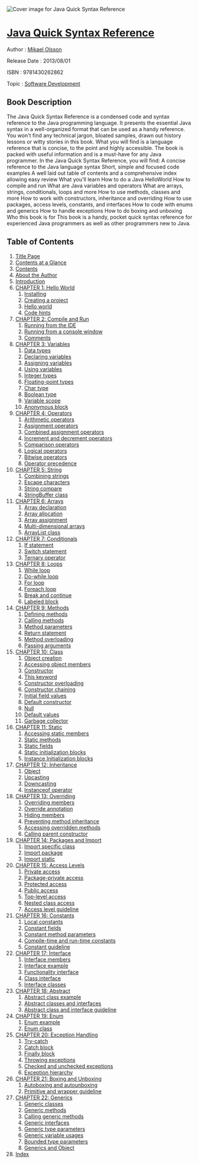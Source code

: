 ![Cover image for Java Quick Syntax Reference](https://imgdetail.ebookreading.net/cover/cover/software_development/EB9781430262862.jpg)

[Java Quick Syntax Reference](https://ebookreading.net/view/book/Java+Quick+Syntax+Reference-EB9781430262862_1.html "Java Quick Syntax Reference")
====================================================================================================================

Author : [Mikael Olsson](https://ebookreading.net/search/author/Mikael+Olsson)

Release Date : 2013/08/01

ISBN : 9781430262862

Topic : [Software Development](https://ebookreading.net/search/category/software-development)

Book Description
-----------------

The Java Quick Syntax Reference is a condensed code and syntax reference to the Java programming language. It presents the essential Java syntax in a well-organized format that can be used as a handy reference.
You won't find any technical jargon, bloated samples, drawn out history lessons or witty stories in this book. What you will find is a language reference that is concise, to the point and highly accessible.  The book is packed with useful information and is a must-have for any Java programmer.
In the Java Quick Syntax Reference, you will find:
A concise reference to the Java language syntax
Short, simple and focused code examples
A well laid out table of contents and a comprehensive index allowing easy review
What you'll learn
How to do a Java HelloWorld
How to compile and run
What are Java variables and operators
What are arrays, strings, conditionals, loops and more
How to use methods, classes and more
How to work with constructors, inheritance and overriding
How to use packages, access levels, constants, and interfaces
How to code with enums and generics
How to handle exceptions
How to do boxing and unboxing
Who this book is for
This book is a handy, pocket quick syntax reference for experienced Java programmers as well as other programmers new to Java.
              
Table of Contents
-----------------

1. [Title Page](https://ebookreading.net/view/book/Java+Quick+Syntax+Reference-EB9781430262862_2.html)
1. [Contents at a Glance](https://ebookreading.net/view/book/Java+Quick+Syntax+Reference-EB9781430262862_4.html)
1. [Contents](https://ebookreading.net/view/book/Java+Quick+Syntax+Reference-EB9781430262862_5.html)
1. [About the Author](https://ebookreading.net/view/book/Java+Quick+Syntax+Reference-EB9781430262862_6.html)
1. [Introduction](https://ebookreading.net/view/book/Java+Quick+Syntax+Reference-EB9781430262862_7.html)
1. [CHAPTER 1: Hello World](https://ebookreading.net/view/book/Java+Quick+Syntax+Reference-EB9781430262862_8.html)
    1. [Installing](https://ebookreading.net/view/book/Java+Quick+Syntax+Reference-EB9781430262862_8.html#Sec1)
    1. [Creating a project](https://ebookreading.net/view/book/Java+Quick+Syntax+Reference-EB9781430262862_8.html#Sec2)
    1. [Hello world](https://ebookreading.net/view/book/Java+Quick+Syntax+Reference-EB9781430262862_8.html#Sec3)
    1. [Code hints](https://ebookreading.net/view/book/Java+Quick+Syntax+Reference-EB9781430262862_8.html#Sec4)
1. [CHAPTER 2: Compile and Run](https://ebookreading.net/view/book/Java+Quick+Syntax+Reference-EB9781430262862_9.html)
    1. [Running from the IDE](https://ebookreading.net/view/book/Java+Quick+Syntax+Reference-EB9781430262862_9.html#Sec1)
    1. [Running from a console window](https://ebookreading.net/view/book/Java+Quick+Syntax+Reference-EB9781430262862_9.html#Sec2)
    1. [Comments](https://ebookreading.net/view/book/Java+Quick+Syntax+Reference-EB9781430262862_9.html#Sec3)
1. [CHAPTER 3: Variables](https://ebookreading.net/view/book/Java+Quick+Syntax+Reference-EB9781430262862_10.html)
    1. [Data types](https://ebookreading.net/view/book/Java+Quick+Syntax+Reference-EB9781430262862_10.html#Sec1)
    1. [Declaring variables](https://ebookreading.net/view/book/Java+Quick+Syntax+Reference-EB9781430262862_10.html#Sec2)
    1. [Assigning variables](https://ebookreading.net/view/book/Java+Quick+Syntax+Reference-EB9781430262862_10.html#Sec3)
    1. [Using variables](https://ebookreading.net/view/book/Java+Quick+Syntax+Reference-EB9781430262862_10.html#Sec4)
    1. [Integer types](https://ebookreading.net/view/book/Java+Quick+Syntax+Reference-EB9781430262862_10.html#Sec5)
    1. [Floating-point types ](https://ebookreading.net/view/book/Java+Quick+Syntax+Reference-EB9781430262862_10.html#Sec6)
    1. [Char type](https://ebookreading.net/view/book/Java+Quick+Syntax+Reference-EB9781430262862_10.html#Sec7)
    1. [Boolean type](https://ebookreading.net/view/book/Java+Quick+Syntax+Reference-EB9781430262862_10.html#Sec8)
    1. [Variable scope](https://ebookreading.net/view/book/Java+Quick+Syntax+Reference-EB9781430262862_10.html#Sec9)
    1. [Anonymous block](https://ebookreading.net/view/book/Java+Quick+Syntax+Reference-EB9781430262862_10.html#Sec10)
1. [CHAPTER 4: Operators](https://ebookreading.net/view/book/Java+Quick+Syntax+Reference-EB9781430262862_11.html)
    1. [Arithmetic operators](https://ebookreading.net/view/book/Java+Quick+Syntax+Reference-EB9781430262862_11.html#Sec1)
    1. [Assignment operators](https://ebookreading.net/view/book/Java+Quick+Syntax+Reference-EB9781430262862_11.html#Sec2)
    1. [Combined assignment operators](https://ebookreading.net/view/book/Java+Quick+Syntax+Reference-EB9781430262862_11.html#Sec3)
    1. [Increment and decrement operators](https://ebookreading.net/view/book/Java+Quick+Syntax+Reference-EB9781430262862_11.html#Sec4)
    1. [Comparison operators](https://ebookreading.net/view/book/Java+Quick+Syntax+Reference-EB9781430262862_11.html#Sec5)
    1. [Logical operators](https://ebookreading.net/view/book/Java+Quick+Syntax+Reference-EB9781430262862_11.html#Sec6)
    1. [Bitwise operators](https://ebookreading.net/view/book/Java+Quick+Syntax+Reference-EB9781430262862_11.html#Sec7)
    1. [Operator precedence](https://ebookreading.net/view/book/Java+Quick+Syntax+Reference-EB9781430262862_11.html#Sec8)
1. [CHAPTER 5: String](https://ebookreading.net/view/book/Java+Quick+Syntax+Reference-EB9781430262862_12.html)
    1. [Combining strings](https://ebookreading.net/view/book/Java+Quick+Syntax+Reference-EB9781430262862_12.html#Sec1)
    1. [Escape characters](https://ebookreading.net/view/book/Java+Quick+Syntax+Reference-EB9781430262862_12.html#Sec2)
    1. [String compare](https://ebookreading.net/view/book/Java+Quick+Syntax+Reference-EB9781430262862_12.html#Sec3)
    1. [StringBuffer class](https://ebookreading.net/view/book/Java+Quick+Syntax+Reference-EB9781430262862_12.html#Sec4)
1. [CHAPTER 6: Arrays](https://ebookreading.net/view/book/Java+Quick+Syntax+Reference-EB9781430262862_13.html)
    1. [Array declaration](https://ebookreading.net/view/book/Java+Quick+Syntax+Reference-EB9781430262862_13.html#Sec1)
    1. [Array allocation](https://ebookreading.net/view/book/Java+Quick+Syntax+Reference-EB9781430262862_13.html#Sec2)
    1. [Array assignment](https://ebookreading.net/view/book/Java+Quick+Syntax+Reference-EB9781430262862_13.html#Sec3)
    1. [Multi-dimensional arrays](https://ebookreading.net/view/book/Java+Quick+Syntax+Reference-EB9781430262862_13.html#Sec4)
    1. [ArrayList class](https://ebookreading.net/view/book/Java+Quick+Syntax+Reference-EB9781430262862_13.html#Sec5)
1. [CHAPTER 7: Conditionals](https://ebookreading.net/view/book/Java+Quick+Syntax+Reference-EB9781430262862_14.html)
    1. [If statement](https://ebookreading.net/view/book/Java+Quick+Syntax+Reference-EB9781430262862_14.html#Sec1)
    1. [Switch statement](https://ebookreading.net/view/book/Java+Quick+Syntax+Reference-EB9781430262862_14.html#Sec2)
    1. [Ternary operator](https://ebookreading.net/view/book/Java+Quick+Syntax+Reference-EB9781430262862_14.html#Sec3)
1. [CHAPTER 8: Loops](https://ebookreading.net/view/book/Java+Quick+Syntax+Reference-EB9781430262862_15.html)
    1. [While loop](https://ebookreading.net/view/book/Java+Quick+Syntax+Reference-EB9781430262862_15.html#Sec1)
    1. [Do-while loop](https://ebookreading.net/view/book/Java+Quick+Syntax+Reference-EB9781430262862_15.html#Sec2)
    1. [For loop](https://ebookreading.net/view/book/Java+Quick+Syntax+Reference-EB9781430262862_15.html#Sec3)
    1. [Foreach loop](https://ebookreading.net/view/book/Java+Quick+Syntax+Reference-EB9781430262862_15.html#Sec4)
    1. [Break and continue](https://ebookreading.net/view/book/Java+Quick+Syntax+Reference-EB9781430262862_15.html#Sec5)
    1. [Labeled block](https://ebookreading.net/view/book/Java+Quick+Syntax+Reference-EB9781430262862_15.html#Sec6)
1. [CHAPTER 9: Methods](https://ebookreading.net/view/book/Java+Quick+Syntax+Reference-EB9781430262862_16.html)
    1. [Defining methods](https://ebookreading.net/view/book/Java+Quick+Syntax+Reference-EB9781430262862_16.html#Sec1)
    1. [Calling methods](https://ebookreading.net/view/book/Java+Quick+Syntax+Reference-EB9781430262862_16.html#Sec2)
    1. [Method parameters](https://ebookreading.net/view/book/Java+Quick+Syntax+Reference-EB9781430262862_16.html#Sec3)
    1. [Return statement](https://ebookreading.net/view/book/Java+Quick+Syntax+Reference-EB9781430262862_16.html#Sec4)
    1. [Method overloading](https://ebookreading.net/view/book/Java+Quick+Syntax+Reference-EB9781430262862_16.html#Sec5)
    1. [Passing arguments](https://ebookreading.net/view/book/Java+Quick+Syntax+Reference-EB9781430262862_16.html#Sec6)
1. [CHAPTER 10: Class](https://ebookreading.net/view/book/Java+Quick+Syntax+Reference-EB9781430262862_17.html)
    1. [Object creation](https://ebookreading.net/view/book/Java+Quick+Syntax+Reference-EB9781430262862_17.html#Sec1)
    1. [Accessing object members](https://ebookreading.net/view/book/Java+Quick+Syntax+Reference-EB9781430262862_17.html#Sec2)
    1. [Constructor](https://ebookreading.net/view/book/Java+Quick+Syntax+Reference-EB9781430262862_17.html#Sec3)
    1. [This keyword](https://ebookreading.net/view/book/Java+Quick+Syntax+Reference-EB9781430262862_17.html#Sec4)
    1. [Constructor overloading](https://ebookreading.net/view/book/Java+Quick+Syntax+Reference-EB9781430262862_17.html#Sec5)
    1. [Constructor chaining](https://ebookreading.net/view/book/Java+Quick+Syntax+Reference-EB9781430262862_17.html#Sec6)
    1. [Initial field values](https://ebookreading.net/view/book/Java+Quick+Syntax+Reference-EB9781430262862_17.html#Sec7)
    1. [Default constructor](https://ebookreading.net/view/book/Java+Quick+Syntax+Reference-EB9781430262862_17.html#Sec8)
    1. [Null](https://ebookreading.net/view/book/Java+Quick+Syntax+Reference-EB9781430262862_17.html#Sec9)
    1. [Default values](https://ebookreading.net/view/book/Java+Quick+Syntax+Reference-EB9781430262862_17.html#Sec10)
    1. [Garbage collector](https://ebookreading.net/view/book/Java+Quick+Syntax+Reference-EB9781430262862_17.html#Sec11)
1. [CHAPTER 11: Static](https://ebookreading.net/view/book/Java+Quick+Syntax+Reference-EB9781430262862_18.html)
    1. [Accessing static members](https://ebookreading.net/view/book/Java+Quick+Syntax+Reference-EB9781430262862_18.html#Sec1)
    1. [Static methods](https://ebookreading.net/view/book/Java+Quick+Syntax+Reference-EB9781430262862_18.html#Sec2)
    1. [Static fields](https://ebookreading.net/view/book/Java+Quick+Syntax+Reference-EB9781430262862_18.html#Sec3)
    1. [Static initialization blocks](https://ebookreading.net/view/book/Java+Quick+Syntax+Reference-EB9781430262862_18.html#Sec4)
    1. [Instance Initialization blocks](https://ebookreading.net/view/book/Java+Quick+Syntax+Reference-EB9781430262862_18.html#Sec5)
1. [CHAPTER 12: Inheritance](https://ebookreading.net/view/book/Java+Quick+Syntax+Reference-EB9781430262862_19.html)
    1. [Object](https://ebookreading.net/view/book/Java+Quick+Syntax+Reference-EB9781430262862_19.html#Sec1)
    1. [Upcasting](https://ebookreading.net/view/book/Java+Quick+Syntax+Reference-EB9781430262862_19.html#Sec2)
    1. [Downcasting](https://ebookreading.net/view/book/Java+Quick+Syntax+Reference-EB9781430262862_19.html#Sec3)
    1. [Instanceof operator](https://ebookreading.net/view/book/Java+Quick+Syntax+Reference-EB9781430262862_19.html#Sec4)
1. [CHAPTER 13: Overriding](https://ebookreading.net/view/book/Java+Quick+Syntax+Reference-EB9781430262862_20.html)
    1. [Overriding members](https://ebookreading.net/view/book/Java+Quick+Syntax+Reference-EB9781430262862_20.html#Sec1)
    1. [Override annotation](https://ebookreading.net/view/book/Java+Quick+Syntax+Reference-EB9781430262862_20.html#Sec2)
    1. [Hiding members](https://ebookreading.net/view/book/Java+Quick+Syntax+Reference-EB9781430262862_20.html#Sec3)
    1. [Preventing method inheritance](https://ebookreading.net/view/book/Java+Quick+Syntax+Reference-EB9781430262862_20.html#Sec4)
    1. [Accessing overridden methods](https://ebookreading.net/view/book/Java+Quick+Syntax+Reference-EB9781430262862_20.html#Sec5)
    1. [Calling parent constructor](https://ebookreading.net/view/book/Java+Quick+Syntax+Reference-EB9781430262862_20.html#Sec6)
1. [CHAPTER 14: Packages and Import](https://ebookreading.net/view/book/Java+Quick+Syntax+Reference-EB9781430262862_21.html)
    1. [Import specific class](https://ebookreading.net/view/book/Java+Quick+Syntax+Reference-EB9781430262862_21.html#Sec1)
    1. [Import package](https://ebookreading.net/view/book/Java+Quick+Syntax+Reference-EB9781430262862_21.html#Sec2)
    1. [Import static](https://ebookreading.net/view/book/Java+Quick+Syntax+Reference-EB9781430262862_21.html#Sec3)
1. [CHAPTER 15: Access Levels](https://ebookreading.net/view/book/Java+Quick+Syntax+Reference-EB9781430262862_22.html)
    1. [Private access](https://ebookreading.net/view/book/Java+Quick+Syntax+Reference-EB9781430262862_22.html#Sec1)
    1. [Package-private access](https://ebookreading.net/view/book/Java+Quick+Syntax+Reference-EB9781430262862_22.html#Sec2)
    1. [Protected access](https://ebookreading.net/view/book/Java+Quick+Syntax+Reference-EB9781430262862_22.html#Sec3)
    1. [Public access](https://ebookreading.net/view/book/Java+Quick+Syntax+Reference-EB9781430262862_22.html#Sec4)
    1. [Top-level access](https://ebookreading.net/view/book/Java+Quick+Syntax+Reference-EB9781430262862_22.html#Sec5)
    1. [Nested class access](https://ebookreading.net/view/book/Java+Quick+Syntax+Reference-EB9781430262862_22.html#Sec6)
    1. [Access level guideline](https://ebookreading.net/view/book/Java+Quick+Syntax+Reference-EB9781430262862_22.html#Sec7)
1. [CHAPTER 16: Constants](https://ebookreading.net/view/book/Java+Quick+Syntax+Reference-EB9781430262862_23.html)
    1. [Local constants](https://ebookreading.net/view/book/Java+Quick+Syntax+Reference-EB9781430262862_23.html#Sec1)
    1. [Constant fields](https://ebookreading.net/view/book/Java+Quick+Syntax+Reference-EB9781430262862_23.html#Sec2)
    1. [Constant method parameters](https://ebookreading.net/view/book/Java+Quick+Syntax+Reference-EB9781430262862_23.html#Sec3)
    1. [Compile-time and run-time constants](https://ebookreading.net/view/book/Java+Quick+Syntax+Reference-EB9781430262862_23.html#Sec4)
    1. [Constant guideline](https://ebookreading.net/view/book/Java+Quick+Syntax+Reference-EB9781430262862_23.html#Sec5)
1. [CHAPTER 17: Interface](https://ebookreading.net/view/book/Java+Quick+Syntax+Reference-EB9781430262862_24.html)
    1. [Interface members](https://ebookreading.net/view/book/Java+Quick+Syntax+Reference-EB9781430262862_24.html#Sec1)
    1. [Interface example](https://ebookreading.net/view/book/Java+Quick+Syntax+Reference-EB9781430262862_24.html#Sec2)
    1. [Functionality interface](https://ebookreading.net/view/book/Java+Quick+Syntax+Reference-EB9781430262862_24.html#Sec3)
    1. [Class interface](https://ebookreading.net/view/book/Java+Quick+Syntax+Reference-EB9781430262862_24.html#Sec4)
    1. [Interface classes](https://ebookreading.net/view/book/Java+Quick+Syntax+Reference-EB9781430262862_24.html#Sec5)
1. [CHAPTER 18: Abstract](https://ebookreading.net/view/book/Java+Quick+Syntax+Reference-EB9781430262862_25.html)
    1. [Abstract class example](https://ebookreading.net/view/book/Java+Quick+Syntax+Reference-EB9781430262862_25.html#Sec1)
    1. [Abstract classes and interfaces](https://ebookreading.net/view/book/Java+Quick+Syntax+Reference-EB9781430262862_25.html#Sec2)
    1. [Abstract class and interface guideline](https://ebookreading.net/view/book/Java+Quick+Syntax+Reference-EB9781430262862_25.html#Sec3)
1. [CHAPTER 19: Enum](https://ebookreading.net/view/book/Java+Quick+Syntax+Reference-EB9781430262862_26.html)
    1. [Enum example](https://ebookreading.net/view/book/Java+Quick+Syntax+Reference-EB9781430262862_26.html#Sec1)
    1. [Enum class](https://ebookreading.net/view/book/Java+Quick+Syntax+Reference-EB9781430262862_26.html#Sec2)
1. [CHAPTER 20: Exception Handling](https://ebookreading.net/view/book/Java+Quick+Syntax+Reference-EB9781430262862_27.html)
    1. [Try-catch](https://ebookreading.net/view/book/Java+Quick+Syntax+Reference-EB9781430262862_27.html#Sec1)
    1. [Catch block](https://ebookreading.net/view/book/Java+Quick+Syntax+Reference-EB9781430262862_27.html#Sec2)
    1. [Finally block](https://ebookreading.net/view/book/Java+Quick+Syntax+Reference-EB9781430262862_27.html#Sec3)
    1. [Throwing exceptions](https://ebookreading.net/view/book/Java+Quick+Syntax+Reference-EB9781430262862_27.html#Sec4)
    1. [Checked and unchecked exceptions](https://ebookreading.net/view/book/Java+Quick+Syntax+Reference-EB9781430262862_27.html#Sec5)
    1. [Exception hierarchy](https://ebookreading.net/view/book/Java+Quick+Syntax+Reference-EB9781430262862_27.html#Sec6)
1. [CHAPTER 21: Boxing and Unboxing](https://ebookreading.net/view/book/Java+Quick+Syntax+Reference-EB9781430262862_28.html)
    1. [Autoboxing and autounboxing](https://ebookreading.net/view/book/Java+Quick+Syntax+Reference-EB9781430262862_28.html#Sec1)
    1. [Primitive and wrapper guideline](https://ebookreading.net/view/book/Java+Quick+Syntax+Reference-EB9781430262862_28.html#Sec2)
1. [CHAPTER 22: Generics](https://ebookreading.net/view/book/Java+Quick+Syntax+Reference-EB9781430262862_29.html)
    1. [Generic classes](https://ebookreading.net/view/book/Java+Quick+Syntax+Reference-EB9781430262862_29.html#Sec1)
    1. [Generic methods](https://ebookreading.net/view/book/Java+Quick+Syntax+Reference-EB9781430262862_29.html#Sec2)
    1. [Calling generic methods](https://ebookreading.net/view/book/Java+Quick+Syntax+Reference-EB9781430262862_29.html#Sec3)
    1. [Generic interfaces](https://ebookreading.net/view/book/Java+Quick+Syntax+Reference-EB9781430262862_29.html#Sec4)
    1. [Generic type parameters](https://ebookreading.net/view/book/Java+Quick+Syntax+Reference-EB9781430262862_29.html#Sec5)
    1. [Generic variable usages](https://ebookreading.net/view/book/Java+Quick+Syntax+Reference-EB9781430262862_29.html#Sec6)
    1. [Bounded type parameters](https://ebookreading.net/view/book/Java+Quick+Syntax+Reference-EB9781430262862_29.html#Sec7)
    1. [Generics and Object](https://ebookreading.net/view/book/Java+Quick+Syntax+Reference-EB9781430262862_29.html#Sec8)
1. [Index](https://ebookreading.net/view/book/Java+Quick+Syntax+Reference-EB9781430262862_30.html)

